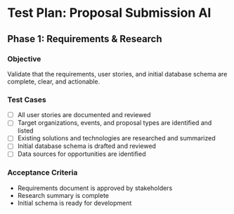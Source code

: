 # Test Plan: Proposal Submission AI

## Phase 1: Requirements & Research

### Objective
Validate that the requirements, user stories, and initial database schema are complete, clear, and actionable.

### Test Cases
- [ ] All user stories are documented and reviewed
- [ ] Target organizations, events, and proposal types are identified and listed
- [ ] Existing solutions and technologies are researched and summarized
- [ ] Initial database schema is drafted and reviewed
- [ ] Data sources for opportunities are identified

### Acceptance Criteria
- Requirements document is approved by stakeholders
- Research summary is complete
- Initial schema is ready for development
